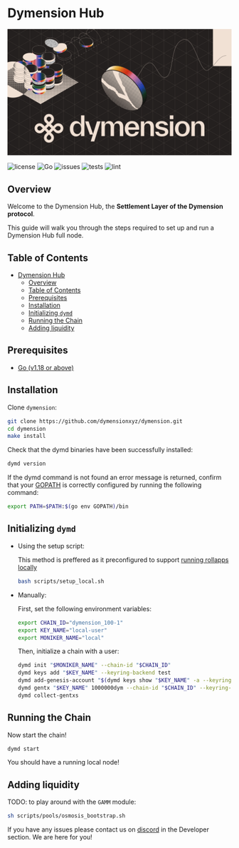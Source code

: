 # Dymension Hub

![image](./docs/dymension.png)

![license](https://img.shields.io/github/license/dymensionxyz/dymension)
![Go](https://img.shields.io/badge/go-1.18-blue.svg)
![issues](https://img.shields.io/github/issues/dymensionxyz/dymension)
![tests](https://github.com/dymensionxyz/dymint/actions/workflows/test.yml/badge.svg?branch=main)
![lint](https://github.com/dymensionxyz/dymint/actions/workflows/lint.yml/badge.svg?branch=main)

## Overview

Welcome to the Dymension Hub, the **Settlement Layer of the Dymension protocol**.

This guide will walk you through the steps required to set up and run a Dymension Hub full node.

## Table of Contents

- [Dymension Hub](#dymension-hub)
  - [Overview](#overview)
  - [Table of Contents](#table-of-contents)
  - [Prerequisites](#prerequisites)
  - [Installation](#installation)
  - [Initializing `dymd`](#initializing-dymd)
  - [Running the Chain](#running-the-chain)
  - [Adding liquidity](#adding-liquidity)

## Prerequisites

- [Go (v1.18 or above)](https://go.dev/doc/install)

## Installation

Clone `dymension`:

```sh
git clone https://github.com/dymensionxyz/dymension.git
cd dymension
make install
```

Check that the dymd binaries have been successfully installed:

```sh
dymd version
```

If the dymd command is not found an error message is returned,
confirm that your [GOPATH](https://go.dev/doc/gopath_code#GOPATH) is correctly configured by running the following command:

```sh
export PATH=$PATH:$(go env GOPATH)/bin
```

## Initializing `dymd`

- Using the setup script:

    This method is preffered as it preconfigured to support [running rollapps locally](https://github.com/dymensionxyz/roller)

    ```sh
    bash scripts/setup_local.sh
    ```

- Manually:

    First, set the following environment variables:

    ```sh
    export CHAIN_ID="dymension_100-1"
    export KEY_NAME="local-user"
    export MONIKER_NAME="local"
    ```

    Then, initialize a chain with a user:

    ```sh
    dymd init "$MONIKER_NAME" --chain-id "$CHAIN_ID"
    dymd keys add "$KEY_NAME" --keyring-backend test
    dymd add-genesis-account "$(dymd keys show "$KEY_NAME" -a --keyring-backend test)" 100000000000udym
    dymd gentx "$KEY_NAME" 1000000dym --chain-id "$CHAIN_ID" --keyring-backend test
    dymd collect-gentxs
    ```

## Running the Chain

Now start the chain!

```sh
dymd start
```

You should have a running local node!


## Adding liquidity
TODO:
to play around with the `GAMM` module:

```sh
sh scripts/pools/osmosis_bootstrap.sh
```


If you have any issues please contact us on [discord](http://discord.gg/dymension) in the Developer section. We are here for you!
